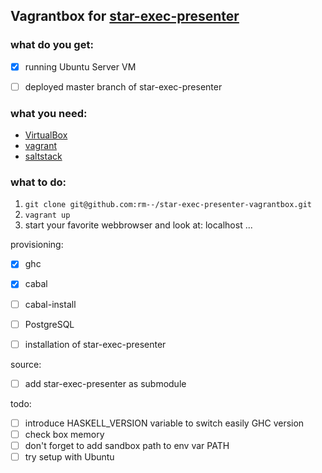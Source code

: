 ## Vagrantbox for [star-exec-presenter](https://github.com/stefanvonderkrone/star-exec-presenter)

### what do you get:
- [x] running Ubuntu Server VM
- [ ] deployed master branch of star-exec-presenter


### what you need:
* [VirtualBox](https://www.virtualbox.org/wiki/Downloads)
* [vagrant](http://docs.vagrantup.com/v2/installation/index.html)
* [saltstack](http://docs.saltstack.com/en/latest/)

### what to do:
1. `git clone git@github.com:rm--/star-exec-presenter-vagrantbox.git`
2. `vagrant up`
3. start your favorite webbrowser and look at: localhost ...

provisioning:
- [x] ghc
- [x] cabal
- [ ] cabal-install
- [ ] PostgreSQL
- [ ] installation of star-exec-presenter


source:
- [ ] add star-exec-presenter as submodule

todo:
- [ ] introduce HASKELL_VERSION variable to switch easily GHC version
- [ ] check box memory
- [ ] don't forget to add sandbox path to env var PATH
- [ ] try setup with Ubuntu
